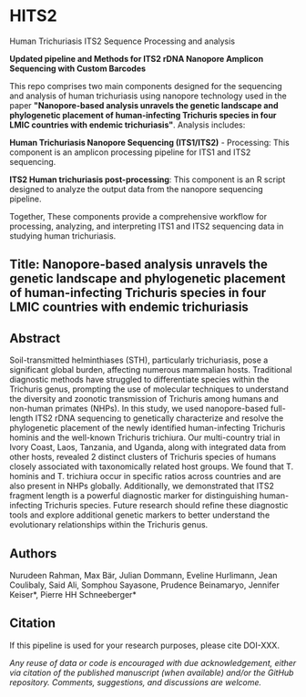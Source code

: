 # HITS2
Human 
Trichuriasis 
ITS2 
Sequence
Processing and analysis

**Updated pipeline and Methods for ITS2 rDNA Nanopore Amplicon Sequencing with Custom Barcodes**

This repo comprises two main components designed for the sequencing and analysis of human trichuriasis using nanopore technology used in the paper **"Nanopore-based analysis unravels the genetic landscape and phylogenetic placement of human-infecting Trichuris species in four LMIC countries with endemic trichuriasis"**. Analysis includes:

**Human Trichuriasis Nanopore Sequencing (ITS1/ITS2)** - Processing: This component is an amplicon processing pipeline for ITS1 and ITS2 sequencing.

**ITS2 Human trichuriasis post-processing**: This component is an R script designed to analyze the output data from the nanopore sequencing pipeline.

Together, These components provide a comprehensive workflow for processing, analyzing, and interpreting ITS1 and ITS2 sequencing data in studying human trichuriasis.

## Title: Nanopore-based analysis unravels the genetic landscape and phylogenetic placement of human-infecting Trichuris species in four LMIC countries with endemic trichuriasis

## Abstract
Soil-transmitted helminthiases (STH), particularly trichuriasis, pose a significant global burden, affecting numerous mammalian hosts. Traditional diagnostic methods have struggled to differentiate species within the Trichuris genus, prompting the use of molecular techniques to understand the diversity and zoonotic transmission of Trichuris among humans and non-human primates (NHPs). In this study, we used nanopore-based full-length ITS2 rDNA sequencing to genetically characterize and resolve the phylogenetic placement of the newly identified human-infecting Trichuris hominis and the well-known Trichuris trichiura. Our multi-country trial in Ivory Coast, Laos, Tanzania, and Uganda, along with integrated data from other hosts, revealed 2 distinct clusters of Trichuris species of humans closely associated with taxonomically related host groups. We found that T. hominis and T. trichiura occur in specific ratios across countries and are also present in NHPs globally. Additionally, we demonstrated that ITS2 fragment length is a powerful diagnostic marker for distinguishing human-infecting Trichuris species. Future research should refine these diagnostic tools and explore additional genetic markers to better understand the evolutionary relationships within the Trichuris genus.

## Authors

Nurudeen Rahman, Max Bär, Julian Dommann, Eveline Hurlimann, Jean Coulibaly, Said Ali, Somphou Sayasone, Prudence Beinamaryo, Jennifer Keiser*, Pierre HH Schneeberger* 

## Citation
If this pipeline is used for your research purposes, please cite DOI-XXX.

_Any reuse of data or code is encouraged with due acknowledgement, either via citation of the published manuscript (when available) and/or the GitHub repository. Comments, suggestions, and discussions are welcome._
